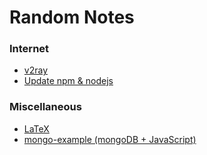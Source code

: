 # Random Notes


### Internet
- <a href=https://github.com/nickchen120235/notes/blob/master/internet/v2ray.md>v2ray</a>
- <a href=https://github.com/nickchen120235/notes/blob/master/internet/update%20npm%20nodejs.md>Update npm &amp; nodejs</a>

### Miscellaneous
- <a href=https://github.com/nickchen120235/notes/blob/master/miscellaneous/LaTeX.md>LaTeX</a>
- <a href=https://github.com/nickchen120235/mongo-example>mongo-example (mongoDB + JavaScript)</a>
